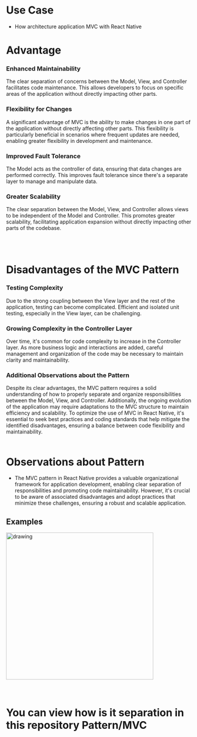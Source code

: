 # Use Case

- How architecture application MVC with React Native

# Advantage
### Enhanced Maintainability
 <p>The clear separation of concerns between the Model, View, and Controller facilitates code maintenance. This allows developers to focus on specific areas of the application without directly impacting other parts.</p> 

### Flexibility for Changes
<p> A significant advantage of MVC is the ability to make changes in one part of the application without directly affecting other parts. This flexibility is particularly beneficial in scenarios where frequent updates are needed, enabling greater flexibility in development and maintenance.</p>

### Improved Fault Tolerance
<p>The Model acts as the controller of data, ensuring that data changes are performed correctly. This improves fault tolerance since there's a separate layer to manage and manipulate data.</p>

### Greater Scalability
<p> The clear separation between the Model, View, and Controller allows views to be independent of the Model and Controller. This promotes greater scalability, facilitating application expansion without directly impacting other parts of the codebase.</p>
</br>
</br>

# Disadvantages of the MVC Pattern

### Testing Complexity
Due to the strong coupling between the View layer and the rest of the application, testing can become complicated. Efficient and isolated unit testing, especially in the View layer, can be challenging.

### Growing Complexity in the Controller Layer
Over time, it's common for code complexity to increase in the Controller layer. As more business logic and interactions are added, careful management and organization of the code may be necessary to maintain clarity and maintainability.

### Additional Observations about the Pattern
Despite its clear advantages, the MVC pattern requires a solid understanding of how to properly separate and organize responsibilities between the Model, View, and Controller. Additionally, the ongoing evolution of the application may require adaptations to the MVC structure to maintain efficiency and scalability.
To optimize the use of MVC in React Native, it's essential to seek best practices and coding standards that help mitigate the identified disadvantages, ensuring a balance between code flexibility and maintainability.
</br>
</br>
# Observations about Pattern

- The MVC pattern in React Native provides a valuable organizational framework for application development, enabling clear separation of responsibilities and promoting code maintainability. However, it's crucial to be aware of associated disadvantages and adopt practices that minimize these challenges, ensuring a robust and scalable application.


## Examples

<img src="image.png" alt="drawing" width="400" />
<br />
<br />
<br />
<h1>You can view how is it separation in this repository <strong>Pattern/MVC</strong> </h1>

